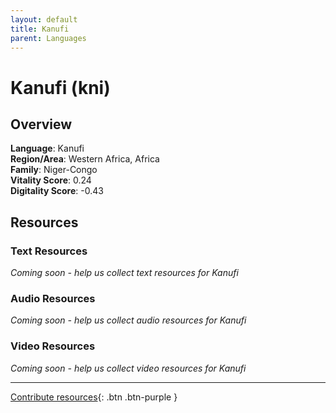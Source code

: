 ```yaml
---
layout: default
title: Kanufi
parent: Languages
---
```


# Kanufi (kni)

## Overview

**Language**: Kanufi  
**Region/Area**: Western Africa, Africa  
**Family**: Niger-Congo  
**Vitality Score**: 0.24  
**Digitality Score**: -0.43  

## Resources

### Text Resources
*Coming soon - help us collect text resources for Kanufi*

### Audio Resources
*Coming soon - help us collect audio resources for Kanufi*

### Video Resources
*Coming soon - help us collect video resources for Kanufi*

---

[Contribute resources](https://fairtrain.github.io/){: .btn .btn-purple }
